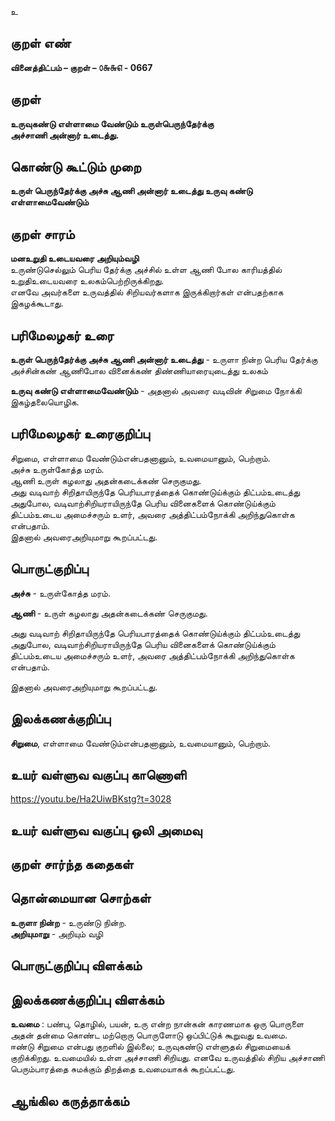 உ

## குறள் எண் 

**வினைத்திட்பம் – குறள் – ௦௬௬௭ - 0667**  

## குறள் 

**உருவுகண்டு எள்ளாமை வேண்டும் உருள்பெருந்தேர்க்கு    
அச்சாணி அன்னார் உடைத்து.**  

## கொண்டு கூட்டும் முறை

**உருள் பெருந்தேர்க்கு அச்சு ஆணி அன்னார் உடைத்து உருவு கண்டு எள்ளாமைவேண்டும்** 

## குறள் சாரம் 

**மனஉறுதி உடையவரை அறியும்வழி**  
உருண்டுசெல்லும் பெரிய தேர்க்கு அச்சில் உள்ள ஆணி போல காரியத்தில் உறுதிஉடையவரை உலகம்பெற்றிருக்கிறது.  
எனவே அவர்களை உருவத்தில் சிறியவர்களாக இருக்கிறார்கள் என்பதற்காக இகழக்கூடாது.   

## பரிமேலழகர் உரை

**உருள் பெருந்தேர்க்கு அச்சு ஆணி அன்னார் உடைத்து** - உருளா நின்ற பெரிய தேர்க்கு அச்சின்கண் ஆணிபோல வினைக்கண் திண்ணியாரையுடைத்து உலகம்  

**உருவு கண்டு எள்ளாமைவேண்டும்** - அதனால் அவரை வடிவின் சிறுமை நோக்கி இகழ்தலையொழிக.  

## பரிமேலழகர் உரைகுறிப்பு   

சிறுமை, எள்ளாமை வேண்டும்என்பதனானும், உவமையானும், பெற்றாம்.  
அச்சு உருள்கோத்த மரம்.  
ஆணி உருள் கழலாது அதன்கடைக்கண் செருகுமது.  
அது வடிவாற் சிறிதாயிருந்தே பெரியபாரத்தைக் கொண்டுய்க்கும் திட்பம்உடைத்து அதுபோல, வடிவாற்சிறியராயிருந்தே பெரிய வினைகளைக் கொண்டுய்க்கும் திட்பம்உடைய அமைச்சரும் உளர், அவரை அத்திட்பம்நோக்கி அறிந்துகொள்க என்பதாம்.  
இதனால் அவரைஅறியுமாறு கூறப்பட்டது.   

## பொருட்குறிப்பு 

**அச்சு** - உருள்கோத்த மரம்.  

**ஆணி** - உருள் கழலாது அதன்கடைக்கண் செருகுமது.  

அது வடிவாற் சிறிதாயிருந்தே பெரியபாரத்தைக் கொண்டுய்க்கும் திட்பம்உடைத்து அதுபோல, வடிவாற்சிறியராயிருந்தே பெரிய வினைகளைக் கொண்டுய்க்கும் திட்பம்உடைய அமைச்சரும் உளர், அவரை அத்திட்பம்நோக்கி அறிந்துகொள்க என்பதாம்.  

இதனால் அவரைஅறியுமாறு கூறப்பட்டது.  

## இலக்கணக்குறிப்பு  

**சிறுமை**, எள்ளாமை வேண்டும்என்பதனானும், உவமையானும், பெற்றாம்.

## உயர் வள்ளுவ வகுப்பு காணொளி

https://youtu.be/Ha2UiwBKstg?t=3028 

## உயர் வள்ளுவ வகுப்பு ஒலி அமைவு 

 
## குறள் சார்ந்த கதைகள் 


## தொன்மையான சொற்கள்

**உருளா நின்ற** - உருண்டு நின்ற.  
**அறியுமாறு** - அறியும் வழி   

## பொருட்குறிப்பு விளக்கம்


## இலக்கணக்குறிப்பு விளக்கம்

**உவமை** : பண்பு, தொழில், பயன், உரு என்ற நான்கன் காரணமாக ஒரு பொருளை அதன் தன்மை கொண்ட மற்றொரு பொருளோடு ஒப்பிட்டுக் கூறுவது உவமை.    
ஈண்டு சிறுமை என்பது குறளில் இல்லை; உருவுகண்டு எள்ளுதல் சிறுமையைக் குறிக்கிறது. உவமையில் உள்ள அச்சாணி சிறியது. எனவே உருவத்தில் சிறிய அச்சாணி பெரும்பாரத்தை சுமக்கும் திறத்தை உவமையாகக் கூறப்பட்டது. 

## ஆங்கில கருத்தாக்கம் 


